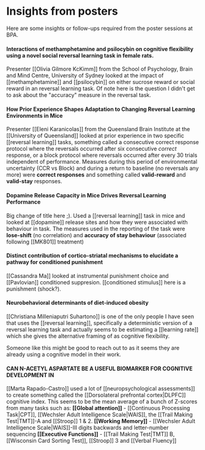 # Insights from posters

Here are some insights or follow-ups required from the poster sessions at BPA.

#### Interactions of methamphetamine and psilocybin on cognitive flexibility using a novel social reversal learning task in female rats.

Presenter [[Olivia Gilmore KcKimm]] from the School of Psychology, Brain and Mind Centre, University of Sydney looked at the impact of [[methamphetamine]] and [[psilocybin]] on either sucrose reward or social reward in an reversal learning task. Of note here is the question I didn't get to ask about the "accuracy" measure in the reversal task.

#### How Prior Experience Shapes Adaptation to Changing Reversal Learning Environments in Mice

Presenter [[Eleni Karanicolas]] from the Queensland Brain Institute at the [[University of Queensland]] looked at prior experience in two specific [[reversal learning]] tasks, something called a consecutive correct response protocol where the reversals occurred after six consecutive _correct_ response, or a block protocol where reversals occurred after every 30 trials independent of performance. Measures during this period of environmental uncertainty (CCR vs Block) and during a return to baseline (no reversals any more) were **correct responses** and something called **valid-reward** and **valid-stay** responses.

#### Dopamine Release Capacity in Mice Drives Reversal Learning Performance

Big change of title here ;). Used a [[reversal learning]] task in mice and looked at [[dopamine]] release sites and how they were associated with behaviour in task. The measures used in the reporting of the task were **lose-shift** (no correlation) and **accuracy of stay behaviour** (associated following [[MK801]] treatment)

#### Distinct contribution of cortico-striatal mechanisms to elucidate a pathway for conditioned punishment

[[Cassandra Ma]] looked at instrumental punishment choice and [[Pavlovian]] conditioned suppresion. [[conditioned stimulus]] here is a punishment (shock?).

#### Neurobehavioral determinants of diet-induced obesity

[[Christiana Milleniaputri Suhartono]] is one of the only people I have seen that uses the [[reversal learning]], specifically a deterministic version of a reversal learning task and actually seems to be estimating a [[learning rate]] which she gives the alternative framing of as cognitive flexibility.

Someone like this might be good to reach out to as it seems they are already using a cognitive model in their work.

#### CAN N-ACETYL ASPARTATE BE A USEFUL BIOMARKER FOR COGNITIVE DEVELOPMENT IN
[[Marta Rapado-Castro]] used a lot of [[neuropsychological assessments]] to create something called the [[Dorsolateral prefrontal cortex|DLPFC]] cognitive index. This seems to be the mean average of a bunch of Z-scores from many tasks such as:
**[[Global attention]]** - [[Continuous Processing Task|CPT]], [[Wechsler Adult Intelligence Scale|WAIS]], the [[Trail Making Test|TMT]]-A and [[Stroop]] 1 & 2.
**[[Working Memory]]** - [[Wechsler Adult Intelligence Scale|WAIS]]-III digits backwards and letter-number sequencing
**[[Executive Functions]]** - [[Trail Making Test|TMT]] B, [[Wisconsin Card Sorting Test]], [[Stroop]] 3 and [[Verbal Fluency]]